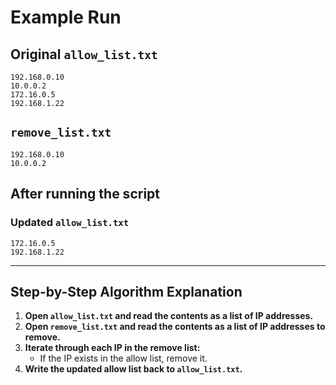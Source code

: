 # Example Run

## Original `allow_list.txt`
```
192.168.0.10
10.0.0.2
172.16.0.5
192.168.1.22
```

## `remove_list.txt`
```
192.168.0.10
10.0.0.2
```

## After running the script

### Updated `allow_list.txt`
```
172.16.0.5
192.168.1.22
```

---

## Step-by-Step Algorithm Explanation

1. **Open `allow_list.txt` and read the contents as a list of IP addresses.**
2. **Open `remove_list.txt` and read the contents as a list of IP addresses to remove.**
3. **Iterate through each IP in the remove list:**
   - If the IP exists in the allow list, remove it.
4. **Write the updated allow list back to `allow_list.txt`.**
